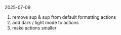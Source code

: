 2025-07-09

1. remove sup & sup from default formatting actions
2. add dark / light mode to actions
3. make actions smaller